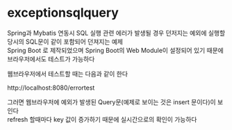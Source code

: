 # exceptionsqlquery
Spring과 Mybatis 연동시 SQL 실행 관련 에러가 발생될 경우 던저지는 예외에 실행할 당시의 SQL문이 같이 포함되어 던져지는 예제<br/>
Spring Boot 로 제작되었으며 Spring Boot의 Web Module이 설정되어 있기 때문에 브라우저에서도 테스트가 가능하다<br/>

웹브라우저에서 테스트할 때는 다음과 같이 한다

http://localhost:8080/errortest

그러면 웹브라우저에 예외가 발생된 Query문(예제로 보이는 것은 insert 문이다)이 보인다<br/>
refresh 할때마다 key 값이 증가하기 때문에 실시간으로의 확인이 가능하다

